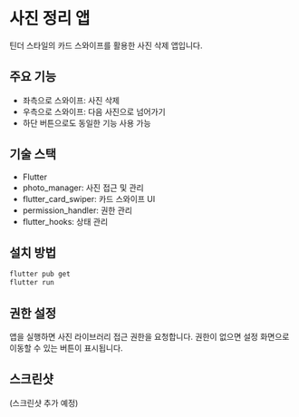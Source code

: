 # 사진 정리 앱

틴더 스타일의 카드 스와이프를 활용한 사진 삭제 앱입니다.

## 주요 기능

- 좌측으로 스와이프: 사진 삭제
- 우측으로 스와이프: 다음 사진으로 넘어가기
- 하단 버튼으로도 동일한 기능 사용 가능

## 기술 스택

- Flutter
- photo_manager: 사진 접근 및 관리
- flutter_card_swiper: 카드 스와이프 UI
- permission_handler: 권한 관리
- flutter_hooks: 상태 관리

## 설치 방법

```bash
flutter pub get
flutter run
```

## 권한 설정

앱을 실행하면 사진 라이브러리 접근 권한을 요청합니다. 권한이 없으면 설정 화면으로 이동할 수 있는 버튼이 표시됩니다.

## 스크린샷

(스크린샷 추가 예정)
